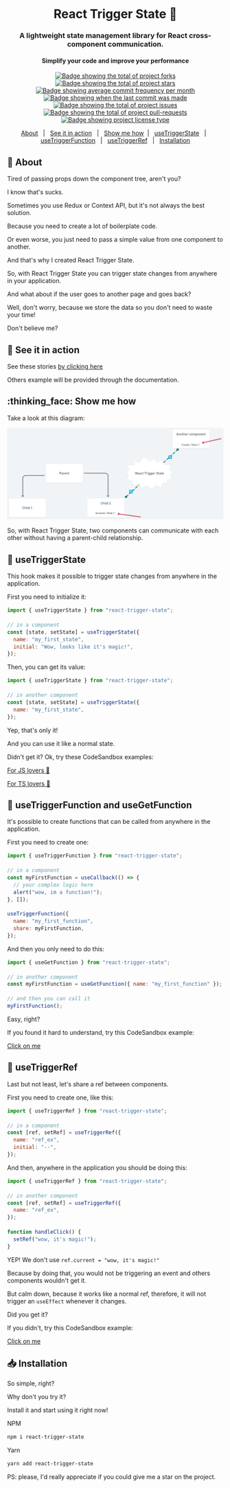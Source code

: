 <div align="center">
  <h1>React Trigger State 🔄</h1>

  <h3>
    A lightweight state management library for React cross-component communication.
  </h3>

  <h4>Simplify your code and improve your performance</h4>
</div>

<p align="center">
  <a href="https://github.com/gabrieldeavila/react-trigger-state/fork" target="_blank">
    <img src="https://img.shields.io/github/forks/gabrieldeavila/react-trigger-state?" alt="Badge showing the total of project forks"/>
  </a>

  <a href="https://github.com/gabrieldeavila/react-trigger-state/stargazers" target="_blank">
    <img src="https://img.shields.io/github/stars/gabrieldeavila/react-trigger-state?" alt="Badge showing the total of project stars"/>
  </a>

  <a href="https://github.com/gabrieldeavila/react-trigger-state/commits/main" target="_blank">
    <img src="https://img.shields.io/github/commit-activity/m/gabrieldeavila/react-trigger-state?" alt="Badge showing average commit frequency per month"/>
  </a>

  <a href="https://github.com/gabrieldeavila/react-trigger-state/commits/main" target="_blank">
    <img src="https://img.shields.io/github/last-commit/gabrieldeavila/react-trigger-state?" alt="Badge showing when the last commit was made"/>
  </a>

  <a href="https://github.com/gabrieldeavila/react-trigger-state/issues" target="_blank">
    <img src="https://img.shields.io/github/issues/gabrieldeavila/react-trigger-state?" alt="Badge showing the total of project issues"/>
  </a>

  <a href="https://github.com/gabrieldeavila/react-trigger-state/pulls" target="_blank">
    <img src="https://img.shields.io/github/issues-pr/gabrieldeavila/react-trigger-state?" alt="Badge showing the total of project pull-requests"/>
  </a>

  <a href="https://github.com/gabrieldeavila/react-trigger-state/blob/master/LICENSE.md" target="_blank">
    <img alt="Badge showing project license type" src="https://img.shields.io/github/license/gabrieldeavila/react-trigger-state?color=f85149"/>
  </a>
</p>

<p align="center">
  <a href="#dart-about">About</a> &#xa0; | &#xa0;
  <a href="#eyes-see-it-in-action">See it in action</a> &#xa0; | &#xa0;
  <a href="#thinking_face-show-me-how">Show me how</a>&#xa0; | &#xa0;
  <a href="#crystal_ball-usetriggerstate">useTriggerState</a> &#xa0; | &#xa0;
  <a href="#crystal_ball-usetriggerfunction-and-usegetfunction">useTriggerFunction</a> &#xa0; | &#xa0;
  <a href="#crystal_ball-usetriggerref">useTriggerRef</a> &#xa0; | &#xa0;
  <a href="#inbox_tray-installation">Installation</a>
</p>

## :dart: About

Tired of passing props down the component tree, aren't you?

I know that's sucks.

Sometimes you use Redux or Context API, but it's not always the best solution.

Because you need to create a lot of boilerplate code.

Or even worse, you just need to pass a simple value from one component to another.

And that's why I created React Trigger State.

So, with React Trigger State you can trigger state changes from anywhere in your application.

And what about if the user goes to another page and goes back?

Well, don't worry, because we store the data so you don't need to waste your time!

Don't believe me?

## :eyes: See it in action

<p>See these stories <a href="https://6411132c8debbccc1a851060-genjkthnwu.chromatic.com/?path=/story/function--function" target="_blank">by clicking here</a></p>

Others example will be provided through the documentation.

## :thinking_face: Show me how
Take a look at this diagram:

<img src="https://raw.githubusercontent.com/gabrieldeavila/react-trigger-state/master/public/diagram.png" alt="React Trigger State Diagram" />

So, with React Trigger State, two components can communicate with each other without having a parent-child relationship.

## :crystal_ball: useTriggerState

This hook makes it possible to trigger state changes from anywhere in the application.

First you need to initialize it:

```js
import { useTriggerState } from "react-trigger-state";

// in a component
const [state, setState] = useTriggerState({
  name: "my_first_state",
  initial: "Wow, looks like it's magic!",
});
```

Then, you can get its value:

```js
import { useTriggerState } from "react-trigger-state";

// in another component
const [state, setState] = useTriggerState({
  name: "my_first_state",
});
```

Yep, that's only it!

And you can use it like a normal state.

Didn't get it?
Ok, try these CodeSandbox examples:

<p><a href="https://codesandbox.io/s/usetriggerstate-example-js-z3dzlu?file=/src/App.js" target="_blank">For JS lovers 🥰</a></p>

<p><a href="https://codesandbox.io/s/usetriggerstate-basic-example-9ukf2s?file=/src/App.tsx" target="_blank">For TS lovers 🤗</a></p>

## :crystal_ball: useTriggerFunction and useGetFunction

It's possible to create functions that can be called from anywhere in the application.

First you need to create one:

```js
import { useTriggerFunction } from "react-trigger-state";

// in a component
const myFirstFunction = useCallback(() => {
  // your complex logic here
  alert("wow, im a function!");
}, []);

useTriggerFunction({
  name: "my_first_function",
  share: myFirstFunction,
});
```

And then you only need to do this:

```js
import { useGetFunction } from "react-trigger-state";

// in another component
const myFirstFunction = useGetFunction({ name: "my_first_function" });

// and then you can call it
myFirstFunction();
```

Easy, right?

If you found it hard to understand, try this CodeSandbox example:
<p><a href="https://codesandbox.io/s/blazing-haze-gnb600?file=/src/App.tsx" target="_blank">Click on me</a></p>


## :crystal_ball: useTriggerRef

Last but not least, let's share a ref between components.

First you need to create one, like this:

```js
import { useTriggerRef } from "react-trigger-state";

// in a component
const [ref, setRef] = useTriggerRef({
  name: "ref_ex",
  initial: "--",
});
```

And then, anywhere in the application you should be doing this:

```js
import { useTriggerRef } from "react-trigger-state";

// in another component
const [ref, setRef] = useTriggerRef({
  name: "ref_ex",
});

function handleClick() {
  setRef("wow, it's magic!");
}
```

YEP! We don't use `ref.current = "wow, it's magic!"`

Because by doing that, you would not be triggering an event and others components wouldn't get it.

But calm down, because it works like a normal ref, therefore, it will not trigger an `useEffect` whenever it changes.

Did you get it?

If you didn't, try this CodeSandbox example:

<p><a href="https://codesandbox.io/s/nice-margulis-6sd0jl?file=/src/App.tsx" target="_blank">Click on me</a></p>

## :inbox_tray: Installation

So simple, right?

Why don't you try it?

Install it and start using it right now!

NPM

```bash
npm i react-trigger-state
```

Yarn

```bash
yarn add react-trigger-state
```

PS: please, I'd really appreciate if you could give me a star on the project.
